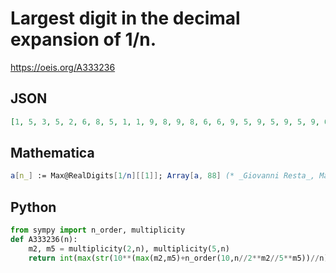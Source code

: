 # Largest digit in the decimal expansion of 1/n\.
https://oeis.org/A333236
## JSON
```JSON
[1, 5, 3, 5, 2, 6, 8, 5, 1, 1, 9, 8, 9, 8, 6, 6, 9, 5, 9, 5, 9, 5, 9, 6, 4, 8, 7, 8, 9, 3, 9, 5, 3, 9, 8, 7, 7, 9, 6, 5, 9, 9, 9, 7, 2, 9, 9, 8, 9, 2, 9, 9, 9, 8, 8, 8, 9, 9, 9, 6, 9, 9, 8, 6, 8, 5, 9, 9, 9, 8, 9, 8, 9, 5, 3, 9, 9, 8, 8, 5, 9, 9, 9, 9, 9, 9, 9, 6, 9, 1, 9, 9, 8, 9, 9, 6, 9, 9, 1, 1, 9, 9, 9, 9, 9]
```
## Mathematica
```Mathematica
a[n_] := Max@RealDigits[1/n][[1]]; Array[a, 88] (* _Giovanni Resta_, Mar 12 2020 *)
```
## Python
```Python
from sympy import n_order, multiplicity
def A333236(n):
    m2, m5 = multiplicity(2,n), multiplicity(5,n)
    return int(max(str(10**(max(m2,m5)+n_order(10,n//2**m2//5**m5))//n))) # _Chai Wah Wu_, Feb 07 2022
```
